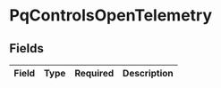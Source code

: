 # PqControlsOpenTelemetry


## Fields

| Field       | Type        | Required    | Description |
| ----------- | ----------- | ----------- | ----------- |